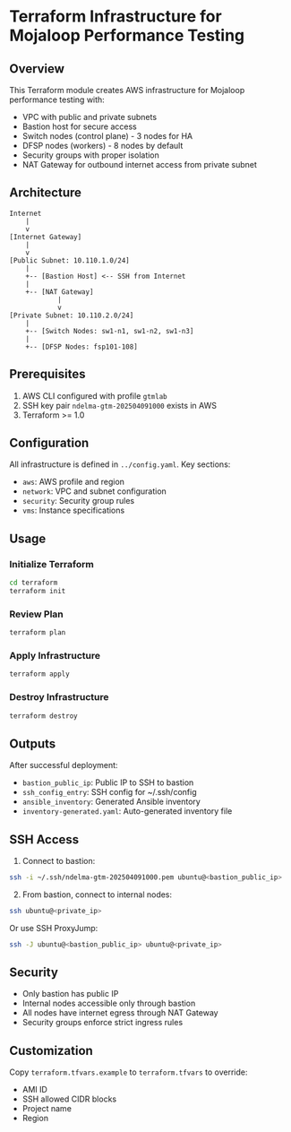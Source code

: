 # Terraform Infrastructure for Mojaloop Performance Testing

## Overview
This Terraform module creates AWS infrastructure for Mojaloop performance testing with:
- VPC with public and private subnets
- Bastion host for secure access
- Switch nodes (control plane) - 3 nodes for HA
- DFSP nodes (workers) - 8 nodes by default
- Security groups with proper isolation
- NAT Gateway for outbound internet access from private subnet

## Architecture
```
Internet
    |
    v
[Internet Gateway]
    |
    v
[Public Subnet: 10.110.1.0/24]
    |
    +-- [Bastion Host] <-- SSH from Internet
    |
    +-- [NAT Gateway]
            |
            v
[Private Subnet: 10.110.2.0/24]
    |
    +-- [Switch Nodes: sw1-n1, sw1-n2, sw1-n3]
    |
    +-- [DFSP Nodes: fsp101-108]
```

## Prerequisites
1. AWS CLI configured with profile `gtmlab`
2. SSH key pair `ndelma-gtm-202504091000` exists in AWS
3. Terraform >= 1.0

## Configuration
All infrastructure is defined in `../config.yaml`. Key sections:
- `aws`: AWS profile and region
- `network`: VPC and subnet configuration
- `security`: Security group rules
- `vms`: Instance specifications

## Usage

### Initialize Terraform
```bash
cd terraform
terraform init
```

### Review Plan
```bash
terraform plan
```

### Apply Infrastructure
```bash
terraform apply
```

### Destroy Infrastructure
```bash
terraform destroy
```

## Outputs
After successful deployment:
- `bastion_public_ip`: Public IP to SSH to bastion
- `ssh_config_entry`: SSH config for ~/.ssh/config
- `ansible_inventory`: Generated Ansible inventory
- `inventory-generated.yaml`: Auto-generated inventory file

## SSH Access
1. Connect to bastion:
```bash
ssh -i ~/.ssh/ndelma-gtm-202504091000.pem ubuntu@<bastion_public_ip>
```

2. From bastion, connect to internal nodes:
```bash
ssh ubuntu@<private_ip>
```

Or use SSH ProxyJump:
```bash
ssh -J ubuntu@<bastion_public_ip> ubuntu@<private_ip>
```

## Security
- Only bastion has public IP
- Internal nodes accessible only through bastion
- All nodes have internet egress through NAT Gateway
- Security groups enforce strict ingress rules

## Customization
Copy `terraform.tfvars.example` to `terraform.tfvars` to override:
- AMI ID
- SSH allowed CIDR blocks
- Project name
- Region